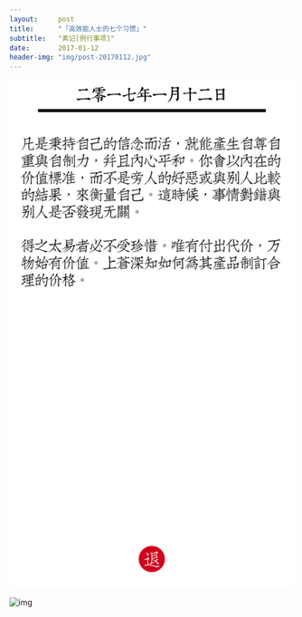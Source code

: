 ```yaml
---
layout:     post
title:      "「高效能人士的七个习惯」"
subtitle:   "素记[例行事项]"
date:       2017-01-12
header-img: "img/post-20170112.jpg"
---
```


![img](/img/post-20170112.PNG)

![img](/img/post-20170116.gif)